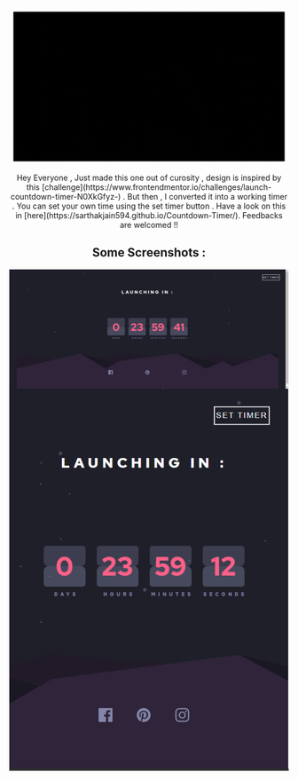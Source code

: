 <h1 align="center" color="Mellow"></h1>
<img src="images\COUNTDOWN TIMER.gif" alt="main poster of teh read me file  " align="center">

<p align="center">Hey Everyone , Just made this one out of curosity , design is inspired by this [challenge](https://www.frontendmentor.io/challenges/launch-countdown-timer-N0XkGfyz-) . But then , I converted it into a working timer . You can set your own time using the set timer button . Have a look on this in [here](https://sarthakjain594.github.io/Countdown-Timer/). 
Feedbacks are welcomed !! 
</p>

<h2 align="center">Some Screenshots : </h2>

<img src="images/desktop-view.png" alt="this is the desktop view of the site " align="center">
<img src="images/mobile-view.png" alt="this is the mobile view of the site " align="center">
